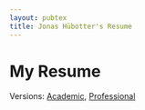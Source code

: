 ```yaml
---
layout: pubtex
title: Jonas Hübotter's Resume
---
```


# My Resume

Versions: [Academic](https://jonhue.github.io/resume/academic.pdf), [Professional](https://jonhue.github.io/resume/professional.pdf)
